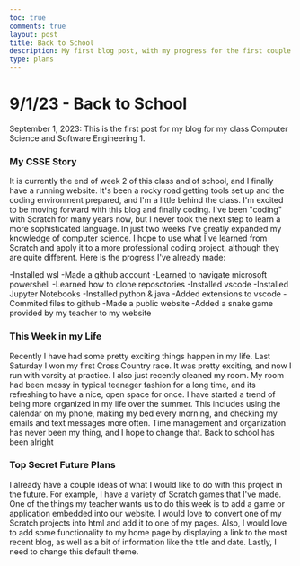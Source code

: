 ```yaml
---
toc: true
comments: true
layout: post
title: Back to School
description: My first blog post, with my progress for the first couple of weeks.
type: plans
---
```


# 9/1/23 - Back to School
September 1, 2023: This is the first post for my blog for my class Computer Science and Software Engineering 1.

### My CSSE Story
It is currently the end of week 2 of this class and of school, and I finally have a running website. It's been a rocky road getting tools set up and the coding environment prepared, and I'm a little behind the class. I'm excited to be moving forward with this blog and finally coding. I've been "coding" with Scratch for many years now, but I never took the next step to learn a more sophisticated language. In just two weeks I've greatly expanded my knowledge of computer science. I hope to use what I've learned from Scratch and apply it to a more professional coding project, although they are quite different. Here is the progress I've already made:

-Installed wsl
-Made a github account
-Learned to navigate microsoft powershell
-Learned how to clone reposotories
-Installed vscode
-Installed Jupyter Notebooks
-Installed python & java
-Added extensions to vscode
-Commited files to github
-Made a public website
-Added a snake game provided by my teacher to my website

### This Week in my Life
Recently I have had some pretty exciting things happen in my life. Last Saturday I won my first Cross Country race. It was pretty exciting, and now I run with varsity at practice. I also just recently cleaned my room. My room had been messy in typical teenager fashion for a long time, and its refreshing to have a nice, open space for once. I have started a trend of being more organized in my life over the summer. This includes using the calendar on my phone, making my bed every morning, and checking my emails and text messages more often. Time management and organization has never been my thing, and I hope to change that. Back to school has been alright 

### Top Secret Future Plans
I already have a couple ideas of what I would like to do with this project in the future. For example, I have a variety of Scratch games that I've made. One of the things my teacher wants us to do this week is to add a game or application embedded into our website. I would love to convert one of my Scratch projects into html and add it to one of my pages. Also, I would love to add some functionality to my home page by displaying a link to the most recent blog, as well as a bit of information like the title and date. Lastly, I need to change this default theme.
